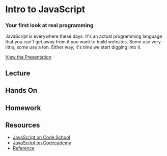 # Intro to JavaScript

### Your first look at real programming

JavaScript is everywhere these days. It's an actual programming language that you can't get away from if you want to build websites. Some use very little, some use a ton. Either way, it's time we start digging into it.

[View the Presentation](presentation.pdf)

## Lecture


## Hands On


## Homework


## Resources

* [JavaScript on Code School](https://www.codeschool.com/courses/javascript-road-trip-part-1)
* [JavaScript on Codecademy](http://www.codecademy.com/tracks/javascript)
* [Reference](http://www.w3schools.com/jsref/)
